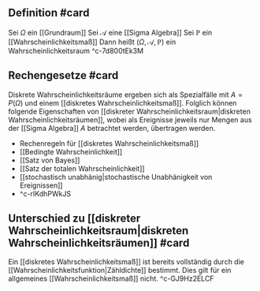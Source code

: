 ## Definition #card 
Sei $\Omega$ ein [[Grundraum]]
Sei $\mathcal{A}$ eine [[Sigma Algebra]]
Sei $\mathbb{P}$ ein [[Wahrscheinlichkeitsmaß]]
Dann heißt $(\Omega, \mathcal{A}, \mathbb{P})$ ein Wahrscheinlichkeitsraum
^c-7d800tEk3M

## Rechengesetze #card 
Diskrete Wahrscheinlichkeitsräume ergeben sich als Spezialfälle mit $A = P (\Omega)$ und einem [[diskretes Wahrscheinlichkeitsmaß]].
Folglich können folgende Eigenschaften von [[diskreter Wahrscheinlichkeitsraum|diskreten Wahrscheinlichkeitsräumen]], wobei als Ereignisse jeweils nur Mengen aus der [[Sigma Algebra]] $A$ betrachtet werden, übertragen werden.
- Rechenregeln für [[diskretes Wahrscheinlichkeitsmaß]]
- [[Bedingte Wahrscheinlichkeit]]
- [[Satz von Bayes]]
- [[Satz der totalen Wahrscheinlichkeit]]
- [[stochastisch unabhänig|stochastische Unabhänigkeit von Ereignissen]]
- ^c-rIKdhPWkJS

## Unterschied zu [[diskreter Wahrscheinlichkeitsraum|diskreten Wahrscheinlichkeitsräumen]] #card 
Ein [[diskretes Wahrscheinlichkeitsmaß]] ist bereits vollständig durch die [[Wahrscheinlichkeitsfunktion|Zähldichte]] bestimmt. Dies gilt für ein allgemeines [[Wahrscheinlichkeitsmaß]] nicht.
^c-GJ9Hz2ELCF